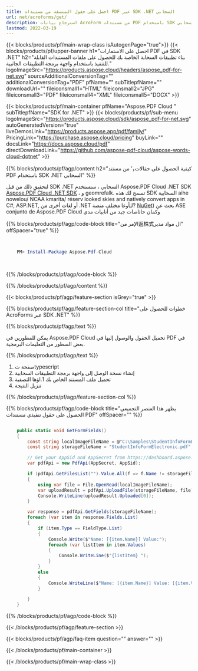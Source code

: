 ```yaml
---
title: احصل على حقول المنسقة من مستندات PDF عبر SDK .NET السحابي
url: net/acroforms/get/
description: استرجاع بيانات AcroForm من مستندات PDF باستخدام SDK السحابي Aspose.PDF.NET. easily form field extraction via REST API.
lastmod: 2022-03-19
---
```


{{< blocks/products/pf/main-wrap-class isAutogenPage="true">}}
{{< blocks/products/pf/upper-banner h1="احصل على الاستمارات PDF في SDK .NET" h2="بناء تطبيقات السحابة الخاصة بك للحصول على ملفات المستندات القابلة للتنفيذ باستخدام واجهة برمجة التطبيقات الجانبية." logoImageSrc="https://products.aspose.cloud/headers/aspose_pdf-for-net.svg" sourceAdditionalConversionTag="" additionalConversionTag="PDF" pfName="" subTitlepfName="" downloadUrl="" fileiconsmall1="HTML" fileiconsmall2="JPG" fileiconsmall3="PDF" fileiconsmall4="XML" fileiconsmall5="DOCX" >}}

{{< blocks/products/pf/main-container pfName="Aspose.PDF Cloud " subTitlepfName="SDK for .NET" >}}
{{< blocks/products/pf/sub-menu logoImageSrc="https://products.aspose.cloud/sdk/aspose_pdf-for-net.svg"
autoGeneratedVersion="true"
liveDemosLink="https://products.aspose.app/pdf/family/" PricingLink="https://purchase.aspose.cloud/pricing" buyLink="" docsLink="https://docs.aspose.cloud/pdf"  directDownloadLink="https://github.com/aspose-pdf-cloud/aspose-words-cloud-dotnet" >}}

{{% blocks/products/pf/agp/content h2="كيفية الحصول على حقالات，’ من مستند PDF باستخدام SDK .NET السحابي" %}}

لتحقيق ذلك من قبل SDK .NET السحابي ، ستستخدم Aspose.PDF Cloud .NET SDK
[Aspose.PDF Cloud .NET SDK](https://products.aspose.cloud/pdf/net/) ، و geomrefalk.
تسمح لك هذه SDK السحابية aihe nowelou/ NCAA kmarita/ réserv looked skies and natively convert apps in C#, ASP.NET, أو لغات أخرى من .NET لـأوغا مختلف منصة?
[NuGet](https://www.nuget.org/packages/Aspose.Pdf-Cloud))
بحث عن ASE
 conjunto de Aspose.PDF Cloud
وكمان حاثاصات جيد من أنابيات مدي

{{% blocks/products/pf/agp/code-block title="الإمر من返株式ال مواد مدير" offSpacer="true" %}}

```powershell

     
    PM> Install-Package Aspose.Pdf-Cloud
     
     

```

{{% /blocks/products/pf/agp/code-block %}}

{{% /blocks/products/pf/agp/content %}}

{{< blocks/products/pf/agp/feature-section isGrey="true" >}}

{{% blocks/products/pf/agp/feature-section-col title="خطوات للحصول على AcroForms عبر SDK .NET" %}}

{{% blocks/products/pf/agp/text %}}

يمكن للمطورين في Aspose.PDF Cloud تحميل الحقول والوصول إليها في PDF في بعض السطور من التعليمات البرمجية.

{{% /blocks/products/pf/agp/text %}}

1. صفحة تtypescript
1. إنشاء نسخة الوصل إلى واجهة برمجة التطبيقات السحابية
1. تحميل ملف المستند الخاص بك
1.اؤها التصفية
1. تنزيل النتيجة

{{% /blocks/products/pf/agp/feature-section-col %}}



{{% blocks/products/pf/agp/code-block title="يظهر هذا العنصر التجميعي الحصول على حقول تنفيذي مستندات PDF" offSpacer="" %}}

```cs

    public static void GetFormFields()
    {
        const string localImageFileName = @"C:\Samples\StudentInfoFormElectronic.pdf";
        const string storageFileName = "StudentInfoFormElectronic.pdf";

        // Get your AppSid and AppSecret from https://dashboard.aspose.cloud (free registration required).            
        var pdfApi = new PdfApi(AppSecret, AppSid);

        if (pdfApi.GetFilesList("").Value.All(f => f.Name != storageFileName))
        {
            using var file = File.OpenRead(localImageFileName);
            var uploadResult = pdfApi.UploadFile(storageFileName, file);
            Console.WriteLine(uploadResult.Uploaded[0]);
        }

        var response = pdfApi.GetFields(storageFileName);
        foreach (var item in response.Fields.List)
        {
            if (item.Type == FieldType.List)
            {
                Console.Write($"Name: [{item.Name}] Value:");
                foreach (var listItem in item.Values)
                {
                    Console.WriteLine($"{listItem} ");
                }
            }
            else
            {
                Console.WriteLine($"Name: [{item.Name}] Value: [{item.Values.FirstOrDefault()}]");
            }

        }
    }
```

{{% /blocks/products/pf/agp/code-block %}}

{{< /blocks/products/pf/agp/feature-section >}}

{{< blocks/products/pf/agp/faq-item question="" answer="" >}}

{{< /blocks/products/pf/main-container >}}

{{< /blocks/products/pf/main-wrap-class >}}

